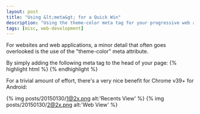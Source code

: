 ```yaml
---
layout: post
title: "Using &lt;meta&gt; for a Quick Win"
description: "Using the theme-color meta tag for your progressive web application"
tags: [misc, web-development]
---
```


For websites and web applications, a minor detail that often goes overlooked is the use of the
"theme-color" meta attribute.

By simply adding the following meta tag to the head of your page:
{% highlight html %}
<meta name="theme-color" content="#795548" />
{% endhighlight %}

For a trivial amount of effort, there's a very nice benefit for Chrome v39+ for Android:

{% img posts/20150130/1@2x.png alt:'Recents View' %}
{% img posts/20150130/2@2x.png alt:'Web View' %}
